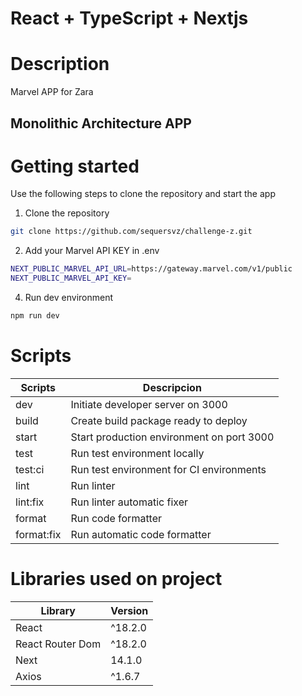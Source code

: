 # React + TypeScript + Nextjs

# Description

Marvel APP for Zara

## Monolithic Architecture APP

# Getting started

Use the following steps to clone the repository and start the app

1. Clone the repository

```bash
git clone https://github.com/sequersvz/challenge-z.git
```

2. Add your Marvel API KEY in .env

```bash
NEXT_PUBLIC_MARVEL_API_URL=https://gateway.marvel.com/v1/public
NEXT_PUBLIC_MARVEL_API_KEY=
```

4. Run dev environment

```bash
npm run dev
```

# Scripts

| Scripts    | Descripcion                                          |
| ---------- | ----------------------------------------------------- |
| dev        | Initiate developer server on 3000                     |
| build      | Create build package ready to deploy                  |
| start      | Start production environment on port 3000             |
| test       | Run test environment locally                          |
| test:ci    | Run test environment for CI environments              |
| lint       | Run linter                                            |
| lint:fix   | Run linter automatic fixer                            |
| format     | Run code formatter                                    |
| format:fix | Run automatic code formatter                          |


# Libraries used on project


| Library          | Version     |
| ---------------- | ----------- |
| React            | ^18.2.0     |
| React Router Dom | ^18.2.0     |
| Next             | 14.1.0      |
| Axios            | ^1.6.7      |
